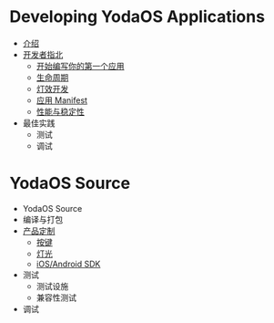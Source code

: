 # Developing YodaOS Applications

- [介绍](README.md)
- [开发者指北](guidance/00-guidance.md)
  - [开始编写你的第一个应用](guidance/01-build-your-first-app.md)
  - [生命周期](guidance/02-lifetime.md)
  - [灯效开发](guidance/03-lightd.md)
  - [应用 Manifest](guidance/04-app-manifest.md)
  - [性能与稳定性](guidance/05-performance-stability.md)
- 最佳实践
  - 测试
  - 调试

# YodaOS Source

- YodaOS Source
- 编译与打包
- [产品定制](yodaos-source/customization/00-customization.md)
  - [按键](yodaos-source/customization/01-keyboard.md)
  - [灯光](yodaos-source/customization/02-light.md)
  - [iOS/Android SDK]()
- 测试
  - 测试设施
  - 兼容性测试
- 调试
